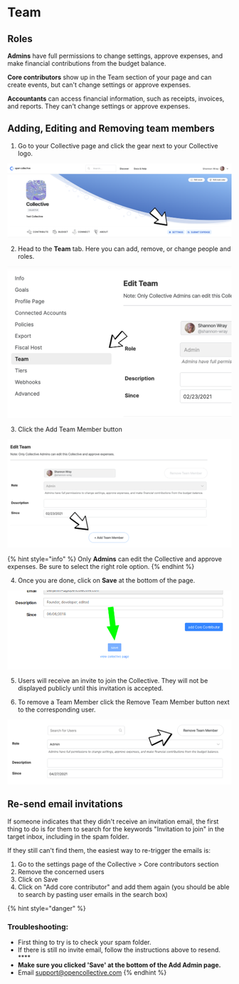# Team

## Roles

**Admins** have full permissions to change settings, approve expenses, and make financial contributions from the budget balance.

**Core contributors** show up in the Team section of your page and can create events, but can't change settings or approve expenses.

**Accountants** can access financial information, such as receipts, invoices, and reports. They can't change settings or approve expenses.

## Adding, Editing and Removing team members

1. Go to your Collective page and click the gear next to your Collective logo.

![Settings location on Collective page](../../.gitbook/assets/collectives_team_settings_2021-04-27.png)

2. Head to the **Team** tab. Here you can add, remove, or change people and roles. 

![Team section in Settings](../../.gitbook/assets/collectives_team_settings_team_2021-04-27.png)

3. Click the Add Team Member button 

![Add Team Member Button on Team Page](../../.gitbook/assets/collectives_team_add_team_member_2021-04-27.png)

{% hint style="info" %}
Only **Admins** can edit the Collective and approve expenses. Be sure to select the right role option.
{% endhint %}

4. Once you are done, click on **Save** at the bottom of the page.

![](../../.gitbook/assets/image%20%286%29%20%281%29%20%281%29.png)

5. Users will receive an invite to join the Collective. They will not be displayed publicly until this invitation is accepted.

6. To remove a Team Member click the Remove Team Member button next to the corresponding user. 

![Remove Team Member Button](../../.gitbook/assets/collectives_team_remove_team_member_2021-04-21.png)

## Re-send email invitations

If someone indicates that they didn't receive an invitation email, the first thing to do is for them to search for the keywords "Invitation to join" in the target inbox, including in the spam folder.  
  
If they still can't find them, the easiest way to re-trigger the emails is:

1. Go to the settings page of the Collective &gt; Core contributors section
2. Remove the concerned users
3. Click on Save
4. ​Click on "Add core contributor" and add them again \(you should be able to search by pasting user emails in the search box\)

{% hint style="danger" %}
### Troubleshooting:

* First thing to try is to check your spam folder. 
* If there is still no invite email, follow the instructions above to resend.  ****
* **Make sure you clicked 'Save' at the bottom of the Add Admin page.**
* Email [support@opencollective.com](mailto:%20support@opencollective.com)
{% endhint %}


